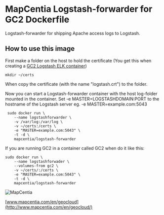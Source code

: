 # MapCentia Logstash-forwarder for GC2 Dockerfile

Logstash-forwarder for shipping Apache access logs to Logstash.

## How to use this image

First make a folder on the host to hold the certificate (You get this when creating a [GC2 Logstash ELK container](https://registry.hub.docker.com/u/mapcentia/logstash/))

    mkdir ~/certs

When copy the certificate (with the name "logstash.crt") to the folder.

Now you can start a Logstash-forwarder container with the host log-folder mounted in the container. Set -e MASTER=LOGSTASHDOMAIN:PORT to the hostname of the Logstash server eg. -e MASTER=example.com:5043

     sudo docker run \
        --name logstashforwarder \
        -v /var/log:/var/log \
        -v ~/certs:/certs \
        -e "MASTER=example.com:5043" \
        -t -d \
        mapcentia/logstash-forwarder
     
If you are running GC2 in a container called GC2 when do it like this:

    sudo docker run \
        --name logstashforwader \
        --volumes-from gc2 \
        -v ~/certs/:/certs \
        -e "MASTER=example.com:5043" \
        -t -d \
        mapcentia/logstash-forwarder


![MapCentia](https://geocloud.mapcentia.com/assets/images/MapCentia_geocloud_200.png)

[www.mapcentia.com/en/geocloud](http://www.mapcentia.com/en/geocloud/)